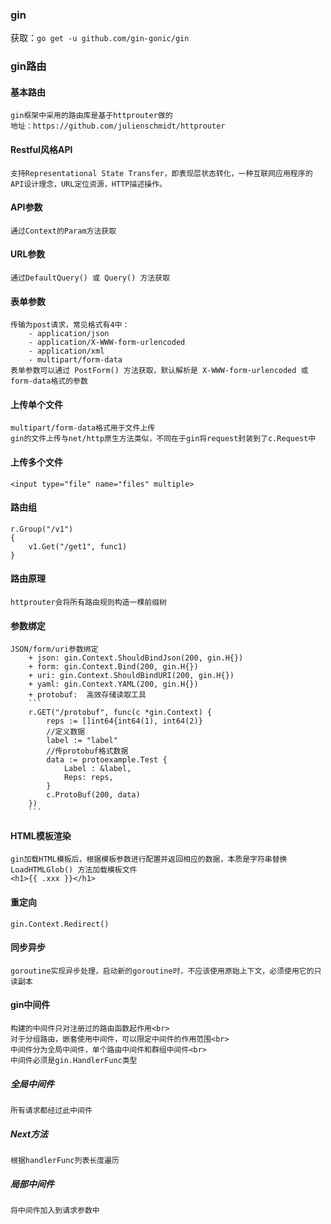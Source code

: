 ### gin
获取：`go get -u github.com/gin-gonic/gin`
### gin路由
#### 基本路由
    gin框架中采用的路由库是基于httprouter做的
    地址：https://github.com/julienschmidt/httprouter
#### Restful风格API
    支持Representational State Transfer，即表现层状态转化，一种互联网应用程序的API设计理念，URL定位资源，HTTP描述操作。
#### API参数
    通过Context的Param方法获取
#### URL参数
    通过DefaultQuery() 或 Query() 方法获取
#### 表单参数
    传输为post请求，常见格式有4中：
        - application/json
        - application/X-WWW-form-urlencoded
        - application/xml
        - multipart/form-data
    表单参数可以通过 PostForm() 方法获取，默认解析是 X-WWW-form-urlencoded 或 form-data格式的参数
#### 上传单个文件
    multipart/form-data格式用于文件上传
    gin的文件上传与net/http原生方法类似，不同在于gin将request封装到了c.Request中
#### 上传多个文件
    <input type="file" name="files" multiple>
#### 路由组
    r.Group("/v1")
    {
        v1.Get("/get1", func1)
    }
#### 路由原理
    httprouter会将所有路由规则构造一棵前缀树
#### 参数绑定
    JSON/form/uri参数绑定
        + json: gin.Context.ShouldBindJson(200, gin.H{})
        + form: gin.Context.Bind(200, gin.H{})
        + uri: gin.Context.ShouldBindURI(200, gin.H{})
        + yaml: gin.Context.YAML(200, gin.H{})
        + protobuf:  高效存储读取工具
        ```
        r.GET("/protobuf", func(c *gin.Context) {
            reps := []int64{int64(1), int64(2)}
            //定义数据
            label := "label"
            //传protobuf格式数据
            data := protoexample.Test {
                Label : &label,
                Reps: reps,
            }
            c.ProtoBuf(200, data)
        })
        ```
#### HTML模板渲染
    gin加载HTML模板后，根据模板参数进行配置并返回相应的数据，本质是字符串替换
    LoadHTMLGlob() 方法加载模板文件
    <h1>{{ .xxx }}</h1>
#### 重定向
    gin.Context.Redirect()
#### 同步异步
    goroutine实现异步处理，启动新的goroutine时，不应该使用原始上下文，必须使用它的只读副本
#### gin中间件
    构建的中间件只对注册过的路由函数起作用<br>
    对于分组路由，嵌套使用中间件，可以限定中间件的作用范围<br>
    中间件分为全局中间件，单个路由中间件和群组中间件<br>
    中间件必须是gin.HandlerFunc类型
##### 全局中间件
    所有请求都经过此中间件
##### Next方法
    根据handlerFunc列表长度遍历
##### 局部中间件
    将中间件加入到请求参数中
